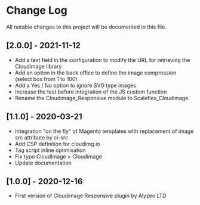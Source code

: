 # Change Log

All notable changes to this project will be documented in this file.

## [2.0.0] - 2021-11-12

  * Add a text field in the configuration to modify the URL for retrieving the Cloudimage library
  * Add an option in the back office to define the image compression (select box from 1 to 100)
  * Add a Yes / No option to ignore SVG type images
  * Increase the test before integration of the JS custom function
  * Rename the Cloudimage_Responsive module to Scaleflex_Cloudimage

## [1.1.0] - 2020-03-21

  * Integration "on the fly" of Magento templates with replacement of image src attribute by ci-src
  * Add CSP definition for cloudimg.io
  * Tag script inline optimisation
  * Fix typo CloudImage > Cloudimage
  * Update documentation

## [1.0.0] - 2020-12-16

  * First version of Cloudimage Responsive plugin by Alyzeo LTD
  
